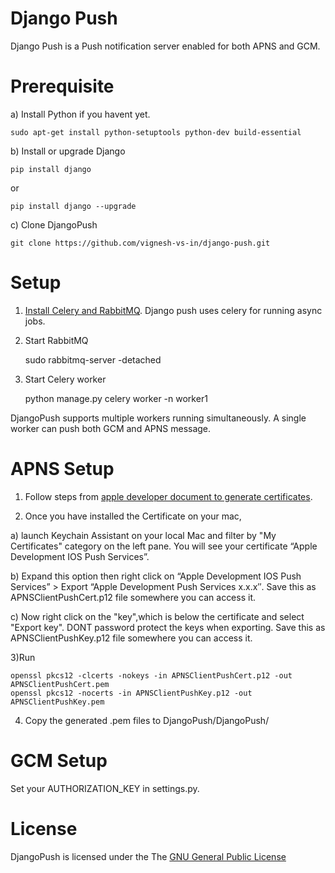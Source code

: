 Django Push
===========

Django Push is a Push notification server enabled for both APNS and GCM.

Prerequisite
============

a) Install Python if you havent yet.

    sudo apt-get install python-setuptools python-dev build-essential

b) Install or upgrade Django

    pip install django

or

    pip install django --upgrade

c) Clone DjangoPush

    git clone https://github.com/vignesh-vs-in/django-push.git

Setup
=====

1) [Install Celery and RabbitMQ]. Django push uses celery for running async jobs.

2) Start RabbitMQ 

	sudo rabbitmq-server -detached

3) Start Celery worker

	python manage.py celery worker -n worker1

DjangoPush supports multiple workers running simultaneously. A single worker can push both GCM and APNS message.

APNS Setup
==========

1) Follow steps from [apple developer document to generate certificates].

2) Once you have installed the Certificate on your mac, 

a) launch Keychain Assistant on your local Mac and filter by "My Certificates" category on the left pane. You will see your certificate “Apple Development IOS Push Services”.

b) Expand this option then right click on “Apple Development IOS Push Services” > Export “Apple Development Push Services x.x.x″. Save this as APNSClientPushCert.p12 file somewhere you can access it.

c) Now right click on the "key",which is below the certificate and select "Export key". DONT password protect the keys when exporting. Save this as APNSClientPushKey.p12 file somewhere you can access it.

3)Run 

	openssl pkcs12 -clcerts -nokeys -in APNSClientPushCert.p12 -out APNSClientPushCert.pem
	openssl pkcs12 -nocerts -in APNSClientPushKey.p12 -out APNSClientPushKey.pem

4) Copy the generated .pem files to DjangoPush/DjangoPush/

GCM Setup
=========

Set your AUTHORIZATION_KEY in settings.py.


License
=======

DjangoPush is licensed under the The [GNU General Public License]

[GNU General Public License]:http://www.gnu.org/licenses/gpl.html
[Install Celery and RabbitMQ]:http://docs.celeryproject.org/en/latest/getting-started/brokers/rabbitmq.html#broker-rabbitmq
[apple developer document to generate certificates]:https://developer.apple.com/library/ios/documentation/NetworkingInternet/Conceptual/RemoteNotificationsPG/Chapters/ProvisioningDevelopment.html#//apple_ref/doc/uid/TP40008194-CH104-SW1